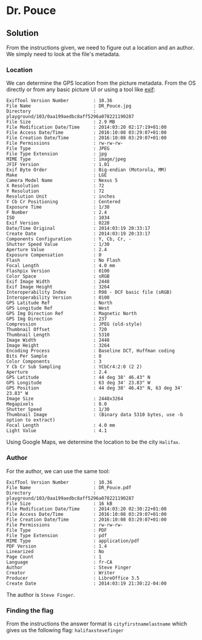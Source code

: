# Dr. Pouce

## Solution

From the instructions given, we need to figure out a location and an author. We simply need to look at the file's metadata.

### Location

We can determine the GPS location from the picture metadata. From the OS directly or from any basic picture UI or using a tool like [exif](http://www.sno.phy.queensu.ca/~phil/exiftool/):

```
ExifTool Version Number         : 10.36
File Name                       : DR_Pouce.jpg
Directory                       : playground/103/0aa199aedbc8aff5296a078221190287
File Size                       : 2.9 MB
File Modification Date/Time     : 2014:03:20 02:17:19+01:00
File Access Date/Time           : 2016:10:08 03:29:07+01:00
File Creation Date/Time         : 2016:10:08 03:29:07+01:00
File Permissions                : rw-rw-rw-
File Type                       : JPEG
File Type Extension             : jpg
MIME Type                       : image/jpeg
JFIF Version                    : 1.01
Exif Byte Order                 : Big-endian (Motorola, MM)
Make                            : LGE
Camera Model Name               : Nexus 5
X Resolution                    : 72
Y Resolution                    : 72
Resolution Unit                 : inches
Y Cb Cr Positioning             : Centered
Exposure Time                   : 1/30
F Number                        : 2.4
ISO                             : 1034
Exif Version                    : 0220
Date/Time Original              : 2014:03:19 20:33:17
Create Date                     : 2014:03:19 20:33:17
Components Configuration        : Y, Cb, Cr, -
Shutter Speed Value             : 1/30
Aperture Value                  : 2.4
Exposure Compensation           : 0
Flash                           : No Flash
Focal Length                    : 4.0 mm
Flashpix Version                : 0100
Color Space                     : sRGB
Exif Image Width                : 2448
Exif Image Height               : 3264
Interoperability Index          : R98 - DCF basic file (sRGB)
Interoperability Version        : 0100
GPS Latitude Ref                : North
GPS Longitude Ref               : West
GPS Img Direction Ref           : Magnetic North
GPS Img Direction               : 237
Compression                     : JPEG (old-style)
Thumbnail Offset                : 720
Thumbnail Length                : 5310
Image Width                     : 2448
Image Height                    : 3264
Encoding Process                : Baseline DCT, Huffman coding
Bits Per Sample                 : 8
Color Components                : 3
Y Cb Cr Sub Sampling            : YCbCr4:2:0 (2 2)
Aperture                        : 2.4
GPS Latitude                    : 44 deg 38' 46.43" N
GPS Longitude                   : 63 deg 34' 23.83" W
GPS Position                    : 44 deg 38' 46.43" N, 63 deg 34' 23.83" W
Image Size                      : 2448x3264
Megapixels                      : 8.0
Shutter Speed                   : 1/30
Thumbnail Image                 : (Binary data 5310 bytes, use -b option to extract)
Focal Length                    : 4.0 mm
Light Value                     : 4.1
```

Using Google Maps, we determine the location to be the city `Halifax`.

### Author

For the author, we can use the same tool:

```
ExifTool Version Number         : 10.36
File Name                       : DR_Pouce.pdf
Directory                       : playground/103/0aa199aedbc8aff5296a078221190287
File Size                       : 16 kB
File Modification Date/Time     : 2014:03:20 02:30:22+01:00
File Access Date/Time           : 2016:10:08 03:29:07+01:00
File Creation Date/Time         : 2016:10:08 03:29:07+01:00
File Permissions                : rw-rw-rw-
File Type                       : PDF
File Type Extension             : pdf
MIME Type                       : application/pdf
PDF Version                     : 1.4
Linearized                      : No
Page Count                      : 1
Language                        : fr-CA
Author                          : Steve Finger
Creator                         : Writer
Producer                        : LibreOffice 3.5
Create Date                     : 2014:03:19 21:30:22-04:00
```

The author is `Steve Finger`.

### Finding the flag

From the instructions the answer format is `cityfirstnamelastname` which gives us the following flag: `halifaxstevefinger`